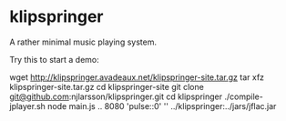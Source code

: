 # klipspringer
A rather minimal music playing system.

Try this to start a demo:

  wget http://klipspringer.avadeaux.net/klipspringer-site.tar.gz
  tar xfz klipspringer-site.tar.gz
  cd klipspringer-site
  git clone git@github.com:njlarsson/klipspringer.git
  cd klipspringer
  ./compile-jplayer.sh
  node main.js .. 8080 'pulse::0' '' ../klipspringer:../jars/jflac.jar
